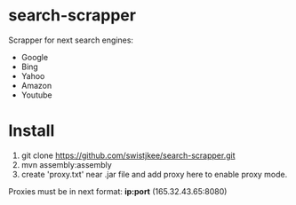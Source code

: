 # search-scrapper

Scrapper for next search engines:
* Google
* Bing
* Yahoo
* Amazon
* Youtube

<h1>Install</h1>

1. git clone https://github.com/swistjkee/search-scrapper.git
2. mvn assembly:assembly 
3. create 'proxy.txt' near .jar file and add proxy here to enable proxy mode.

Proxies must be in next format:
<b>ip:port</b>
(165.32.43.65:8080)
